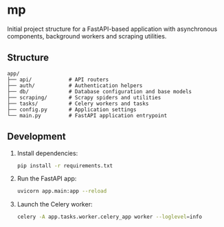 # mp

Initial project structure for a FastAPI-based application with asynchronous
components, background workers and scraping utilities.

## Structure

```
app/
├── api/            # API routers
├── auth/           # Authentication helpers
├── db/             # Database configuration and base models
├── scraping/       # Scrapy spiders and utilities
├── tasks/          # Celery workers and tasks
├── config.py       # Application settings
└── main.py         # FastAPI application entrypoint
```

## Development

1. Install dependencies:
   ```bash
   pip install -r requirements.txt
   ```
2. Run the FastAPI app:
   ```bash
   uvicorn app.main:app --reload
   ```
3. Launch the Celery worker:
   ```bash
   celery -A app.tasks.worker.celery_app worker --loglevel=info
   ```
